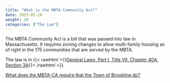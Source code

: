 ```yaml
---
title: "What is the MBTA Community Act?"
date: 2023-05-26
weight: 10
categories: ["The Law"]
---
```

The MBTA Community Act is a bill that was passed into law in Massachusetts. It requires zoning changes to allow multi-family housing as of right in the 175 communities that are served by the MBTA.

The law is in {{< rawhtml >}}<a href="https://malegislature.gov/Laws/GeneralLaws/PartI/TitleVII/Chapter40A/Section3A" target="_new">General Laws, Part I, Title VII, Chapter 40A, Section 3A</a>{{< /rawhtml >}}. 

[What does the MBTA-CA require that the Town of Brookline do?](/posts/mbtaca-requirements)
